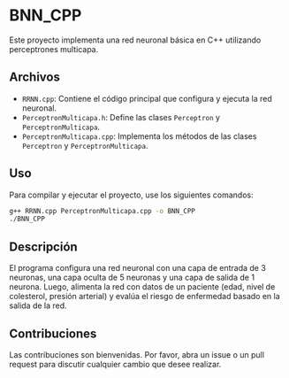 
# BNN_CPP

Este proyecto implementa una red neuronal básica en C++ utilizando perceptrones multicapa.

## Archivos

- `RRNN.cpp`: Contiene el código principal que configura y ejecuta la red neuronal.
- `PerceptronMulticapa.h`: Define las clases `Perceptron` y `PerceptronMulticapa`.
- `PerceptronMulticapa.cpp`: Implementa los métodos de las clases `Perceptron` y `PerceptronMulticapa`.

## Uso

Para compilar y ejecutar el proyecto, use los siguientes comandos:

```sh
g++ RRNN.cpp PerceptronMulticapa.cpp -o BNN_CPP
./BNN_CPP
```

## Descripción

El programa configura una red neuronal con una capa de entrada de 3 neuronas, una capa oculta de 5 neuronas y una capa de salida de 1 neurona. Luego, alimenta la red con datos de un paciente (edad, nivel de colesterol, presión arterial) y evalúa el riesgo de enfermedad basado en la salida de la red.

## Contribuciones

Las contribuciones son bienvenidas. Por favor, abra un issue o un pull request para discutir cualquier cambio que desee realizar.
